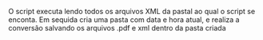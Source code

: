 O script executa lendo todos os arquivos XML da pastal ao qual o script se enconta.
Em sequida cria uma pasta com data e hora atual, e realiza a conversão salvando os arquivos .pdf e xml dentro da pasta criada